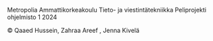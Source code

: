 Metropolia Ammattikorkeakoulu
Tieto- ja viestintätekniikka
Peliprojekti ohjelmisto 1
2024

© Qaaed Hussein, Zahraa Areef , Jenna Kivelä
